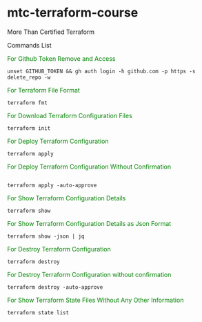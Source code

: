 # mtc-terraform-course
More Than Certified Terraform

Commands List

<span style="color: green;">For Github Token Remove and Access</span>

```
unset GITHUB_TOKEN && gh auth login -h github.com -p https -s delete_repo -w
```

<span style="color: green;">For Terraform File Format</span>

```
terraform fmt
```

<span style="color: green;">For Download Terraform Configuration Files</span>

```
terraform init
```

<span style="color: green;">For Deploy Terraform Configuration</span>

```
terraform apply
```

<span style="color: green;">For Deploy Terraform Configuration Without Confirmation</span>

```

terraform apply -auto-approve  
```

<span style="color: green;">For Show Terraform Configuration Details</span>

```
terraform show
```

<span style="color: green;">For Show Terraform Configuration Details as Json Format</span>

```
terraform show -json | jq
```

<span style="color: green;">For Destroy Terraform Configuration</span>

```
terraform destroy
```

<span style="color: green;">For Destroy Terraform Configuration without confirmation</span>

```
terraform destroy -auto-approve
```

<span style="color: green;">For Show Terraform State Files Without Any Other Information</span>

```
terraform state list
```